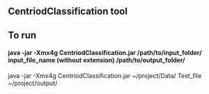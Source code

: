 ## CentriodClassification tool
## To run
#### java -jar -Xmx4g CentriodClassification.jar /path/to/input_folder/ input_file_name (without extension) /path/to/output_folder/
java -jar -Xmx4g CentriodClassification.jar ~/project/Data/ Test_file ~/project/output/
